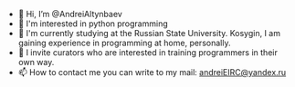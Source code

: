- 👋 Hi, I’m @AndreiAltynbaev
- 👀 I'm interested in python programming
- 🌱 I'm currently studying at the Russian State University. Kosygin, I am gaining experience in programming at home, personally.
- 💞️ I invite curators who are interested in training programmers in their own way.
- 📫 How to contact me you can write to my mail: andreiEIRC@yandex.ru

